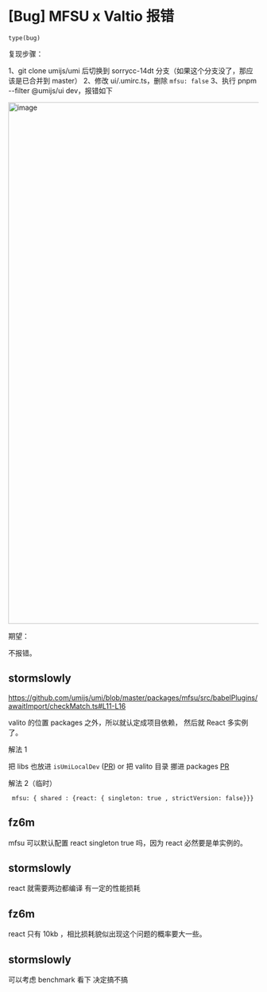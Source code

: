 # [Bug] MFSU x Valtio 报错

`type(bug)`

复现步骤：

1、git clone umijs/umi 后切换到 sorrycc-14dt 分支（如果这个分支没了，那应该是已合并到 master）
2、修改 ui/.umirc.ts，删除 `mfsu: false`
3、执行 pnpm --filter @umijs/ui dev，报错如下

<img width="1049" alt="image" src="https://user-images.githubusercontent.com/35128/220275402-52d3c275-d635-4596-8be3-ed34280e327e.png">

期望：

不报错。

## stormslowly

https://github.com/umijs/umi/blob/master/packages/mfsu/src/babelPlugins/awaitImport/checkMatch.ts#L11-L16

valito 的位置 packages 之外，所以就认定成项目依赖， 然后就 React 多实例了。

解法 1

把 libs 也放进 `isUmiLocalDev` ([PR](https://github.com/umijs/umi/pull/10594)) or 把 valito 目录 挪进 packages [PR](https://github.com/umijs/umi/pull/10595)

解法 2（临时）

` mfsu: { shared : {react: { singleton: true , strictVersion: false}}}`

## fz6m

mfsu 可以默认配置 react singleton true 吗，因为 react 必然要是单实例的。

## stormslowly

react 就需要两边都编译 有一定的性能损耗

## fz6m

react 只有 10kb ，相比损耗貌似出现这个问题的概率要大一些。

## stormslowly

可以考虑 benchmark 看下 决定搞不搞
